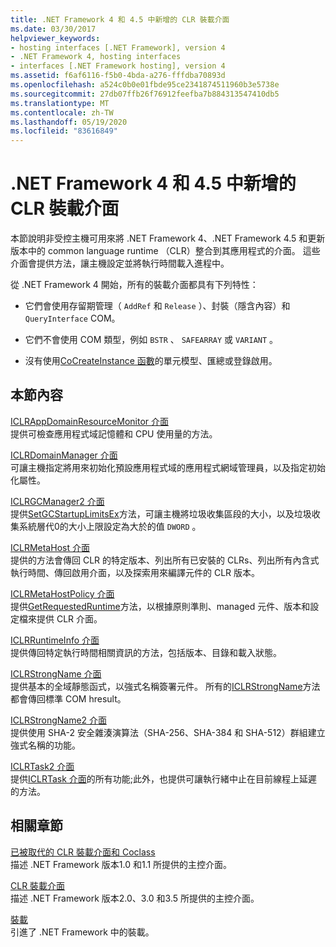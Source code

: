 ```yaml
---
title: .NET Framework 4 和 4.5 中新增的 CLR 裝載介面
ms.date: 03/30/2017
helpviewer_keywords:
- hosting interfaces [.NET Framework], version 4
- .NET Framework 4, hosting interfaces
- interfaces [.NET Framework hosting], version 4
ms.assetid: f6af6116-f5b0-4bda-a276-fffdba70893d
ms.openlocfilehash: a524c0b0e01fbde95ce2341874511960b3e5738e
ms.sourcegitcommit: 27db07ffb26f76912feefba7b884313547410db5
ms.translationtype: MT
ms.contentlocale: zh-TW
ms.lasthandoff: 05/19/2020
ms.locfileid: "83616849"
---
```

# <a name="clr-hosting-interfaces-added-in-the-net-framework-4-and-45"></a>.NET Framework 4 和 4.5 中新增的 CLR 裝載介面
本節說明非受控主機可用來將 .NET Framework 4、.NET Framework 4.5 和更新版本中的 common language runtime （CLR）整合到其應用程式的介面。 這些介面會提供方法，讓主機設定並將執行時間載入進程中。  
  
 從 .NET Framework 4 開始，所有的裝載介面都具有下列特性：  
  
- 它們會使用存留期管理（ `AddRef` 和 `Release` ）、封裝（隱含內容）和 `QueryInterface` COM。  
  
- 它們不會使用 COM 類型，例如 `BSTR` 、 `SAFEARRAY` 或 `VARIANT` 。  
  
- 沒有使用[CoCreateInstance 函數](/windows/win32/api/combaseapi/nf-combaseapi-cocreateinstance)的單元模型、匯總或登錄啟用。  
  
## <a name="in-this-section"></a>本節內容  
 [ICLRAppDomainResourceMonitor 介面](iclrappdomainresourcemonitor-interface.md)  
 提供可檢查應用程式域記憶體和 CPU 使用量的方法。  
  
 [ICLRDomainManager 介面](iclrdomainmanager-interface.md)  
 可讓主機指定將用來初始化預設應用程式域的應用程式網域管理員，以及指定初始化屬性。  
  
 [ICLRGCManager2 介面](iclrgcmanager2-interface.md)  
 提供[SetGCStartupLimitsEx](iclrgcmanager2-setgcstartuplimitsex-method.md)方法，可讓主機將垃圾收集區段的大小，以及垃圾收集系統層代0的大小上限設定為大於的值 `DWORD` 。  
  
 [ICLRMetaHost 介面](iclrmetahost-interface.md)  
 提供的方法會傳回 CLR 的特定版本、列出所有已安裝的 CLRs、列出所有內含式執行時間、傳回啟用介面，以及探索用來編譯元件的 CLR 版本。  
  
 [ICLRMetaHostPolicy 介面](iclrmetahostpolicy-interface.md)  
 提供[GetRequestedRuntime](iclrmetahostpolicy-getrequestedruntime-method.md)方法，以根據原則準則、managed 元件、版本和設定檔來提供 CLR 介面。  
  
 [ICLRRuntimeInfo 介面](iclrruntimeinfo-interface.md)  
 提供傳回特定執行時間相關資訊的方法，包括版本、目錄和載入狀態。  
  
 [ICLRStrongName 介面](iclrstrongname-interface.md)  
 提供基本的全域靜態函式，以強式名稱簽署元件。 所有的[ICLRStrongName](iclrstrongname-interface.md)方法都會傳回標準 COM hresult。  
  
 [ICLRStrongName2 介面](iclrstrongname2-interface.md)  
 提供使用 SHA-2 安全雜湊演算法（SHA-256、SHA-384 和 SHA-512）群組建立強式名稱的功能。  
  
 [ICLRTask2 介面](iclrtask2-interface.md)  
 提供[ICLRTask 介面](iclrtask-interface.md)的所有功能;此外，也提供可讓執行緒中止在目前線程上延遲的方法。  
  
## <a name="related-sections"></a>相關章節  
 [已被取代的 CLR 裝載介面和 Coclass](deprecated-clr-hosting-interfaces-and-coclasses.md)  
 描述 .NET Framework 版本1.0 和1.1 所提供的主控介面。  
  
 [CLR 裝載介面](clr-hosting-interfaces.md)  
 描述 .NET Framework 版本2.0、3.0 和3.5 所提供的主控介面。  
  
 [裝載](index.md)  
 引進了 .NET Framework 中的裝載。
